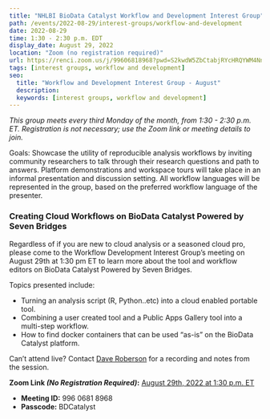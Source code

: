 ```yaml
---
title: "NHLBI BioData Catalyst Workflow and Development Interest Group"
path: /events/2022-08-29/interest-groups/workflow-and-development
date: 2022-08-29
time: 1:30 - 2:30 p.m. EDT
display_date: August 29, 2022
location: "Zoom (no registration required)"
url: https://renci.zoom.us/j/99606818968?pwd=S2kwdW5ZbCtabjRYcHRQYWM4NnZkUT09 
tags: [interest groups, workflow and development]
seo:
  title: "Workflow and Development Interest Group - August"
  description:
  keywords: [interest groups, workflow and development]
---
```


*This group meets every third Monday of the month, from 1:30 - 2:30 p.m. ET. Registration is not necessary; use the Zoom link or meeting details to join.*

Goals: Showcase the utility of reproducible analysis workflows by inviting community researchers to talk through their research questions and path to answers. Platform demonstrations and workspace tours will take place in an informal presentation and discussion setting. All workflow languages will be represented in the group, based on the preferred workflow language of the presenter.

### Creating Cloud Workflows on BioData Catalyst Powered by Seven Bridges
Regardless of if you are new to cloud analysis or a seasoned cloud pro, please come to the Workflow Development Interest Group’s meeting on August 29th at 1:30 pm ET to learn more about the tool and workflow editors on BioData Catalyst Powered by Seven Bridges.

Topics presented include:
- Turning an analysis script (R, Python..etc) into a cloud enabled portable tool.
- Combining a user created tool and a Public Apps Gallery tool into a multi-step workflow.
- How to find docker containers that can be used “as-is” on the BioData Catalyst platform.

Can’t attend live? Contact [Dave Roberson](david.Roberson@sbgenomics.com) for a recording and notes from the session.

**Zoom Link *(No Registration Required)*:** [August 29th, 2022 at 1:30 p.m. ET](https://renci.zoom.us/j/99606818968?pwd=S2kwdW5ZbCtabjRYcHRQYWM4NnZkUT09)  
- **Meeting ID:** 996 0681 8968
- **Passcode:** BDCatalyst